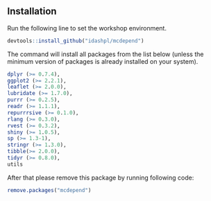 
Installation
------------

Run the following line to set the workshop environment.

``` r
devtools::install_github("idashpl/mcdepend")
```

The command will install all packages from the list below (unless the minimum version of packages is already installed on your system).

``` r
dplyr (>= 0.7.4),
ggplot2 (>= 2.2.1),
leaflet (>= 2.0.0),
lubridate (>= 1.7.0),
purrr (>= 0.2.5),
readr (>= 1.1.1),
repurrrsive (>= 0.1.0),
rlang (>= 0.3.0),
rvest (>= 0.3.2),
shiny (>= 1.0.5),
sp (>= 1.3-1),
stringr (>= 1.3.0),
tibble(>= 2.0.0),
tidyr (>= 0.8.0),
utils
```

After that please remove this package by running following code:

``` r
remove.packages("mcdepend")
```
